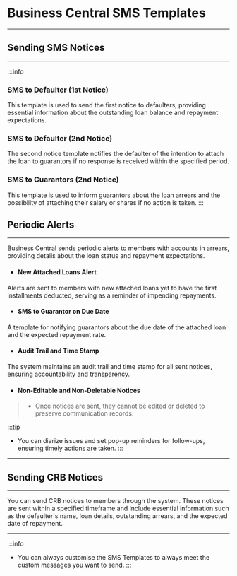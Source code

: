 # Business Central SMS Templates
---

## Sending SMS Notices
---

:::info
### SMS to Defaulter (1st Notice)

This template is used to send the first notice to defaulters, providing essential information about the outstanding loan balance and repayment expectations.

### SMS to Defaulter (2nd Notice)

The second notice template notifies the defaulter of the intention to attach the loan to guarantors if no response is received within the specified period.

### SMS to Guarantors (2nd Notice)

This template is used to inform guarantors about the loan arrears and the possibility of attaching their salary or shares if no action is taken.
:::

## Periodic Alerts
---

Business Central sends periodic alerts to members with accounts in arrears, providing details about the loan status and repayment expectations.

- #### New Attached Loans Alert

Alerts are sent to members with new attached loans yet to have the first installments deducted, serving as a reminder of impending repayments.

- #### SMS to Guarantor on Due Date

A template for notifying guarantors about the due date of the attached loan and the expected repayment rate.

- #### Audit Trail and Time Stamp

The system maintains an audit trail and time stamp for all sent notices, ensuring accountability and transparency.

- #### Non-Editable and Non-Deletable Notices

> - Once notices are sent, they cannot be edited or deleted to preserve communication records.

:::tip 
- You can diarize issues and set pop-up reminders for follow-ups, ensuring timely actions are taken.
:::

---

## Sending CRB Notices
---

You can send CRB notices to members through the system. These notices are sent within a specified timeframe and include essential information such as the defaulter's name, loan details, outstanding arrears, and the expected date of repayment.

---

:::info
- You can always customise the SMS Templates to always meet the custom messages you want to send.
:::


